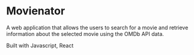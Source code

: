 # Movienator

A web application that allows the users to search for a movie and retrieve information about the selected movie using the OMDb API data.

Built with Javascript, React
